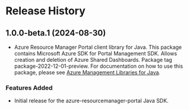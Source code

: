 # Release History

## 1.0.0-beta.1 (2024-08-30)

- Azure Resource Manager Portal client library for Java. This package contains Microsoft Azure SDK for Portal Management SDK. Allows creation and deletion of Azure Shared Dashboards. Package tag package-2022-12-01-preview. For documentation on how to use this package, please see [Azure Management Libraries for Java](https://aka.ms/azsdk/java/mgmt).
### Features Added

- Initial release for the azure-resourcemanager-portal Java SDK.
